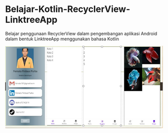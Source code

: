 # Belajar-Kotlin-RecyclerView-LinktreeApp
Belajar penggunaan RecyclerView dalam pengembangan aplikasi Android dalam bentuk LinktreeApp menggunakan bahasa Kotlin

![Gambar LinktreeApp](https://github.com/kiohio707/Belajar-Kotlin-RecyclerView-LinktreeApp/blob/master/Hasil.JPG)



